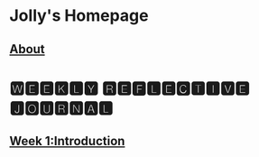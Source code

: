 # Jolly's Homepage

## [About](https://jolly20220861.github.io/about)
# 🆆🅴🅴🅺🅻🆈 🆁🅴🅵🅻🅴🅲🆃🅸🆅🅴 🅹🅾🆄🆁🅽🅰🅻
## [Week 1:**Introduction**](https://github.com/jolly20220861/jolly20220861.github.io/blob/main/Week%201.md)
